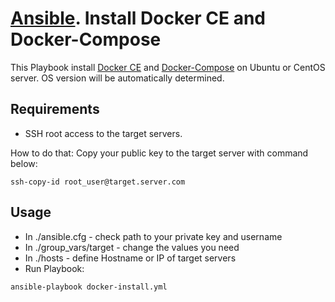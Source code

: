 # [Ansible](https://www.ansible.com). Install Docker CE and Docker-Compose

This Playbook install [Docker CE](https://docs.docker.com/install/) and [Docker-Compose](https://docs.docker.com/compose/install/) on Ubuntu or CentOS server. OS version will be automatically determined.

## Requirements
* SSH root access to the target servers. 

How to do that: Copy your public key to the target server with command below:
```
ssh-copy-id root_user@target.server.com
```

## Usage
* In ./ansible.cfg - check path to your private key and username 
* In ./group_vars/target - change the values you need
* In ./hosts - define Hostname or IP of target servers
* Run Playbook:
```
ansible-playbook docker-install.yml
```


